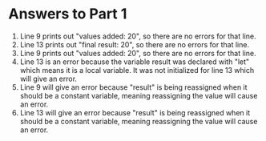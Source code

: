 # Answers to Part 1

1. Line 9 prints out "values added:  20", so there are no errors for that line.
2. Line 13 prints out "final result:  20", so there are no errors for that line.
3. Line 9 prints out "values added:  20", so there are no errors for that line.
4. Line 13 is an error because the variable result was declared with "let" which means it is a local variable. It was not initialized for line 13 which will give an error.
5.  Line 9 will give an error because "result" is being reassigned when it should be a constant variable, meaning reassigning the value will cause an error.
6.  Line 13 will give an error because "result" is being reassigned when it should be a constant variable, meaning reassigning the value will cause an error.
